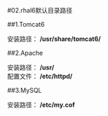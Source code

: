 #02.rhal6默认目录路径

##1.Tomcat6

  安装路径： **/usr/share/tomcat6/** 
  
##2.Apache

  安装路径： **/usr/** <br>
  配置文件： **/etc/httpd/**

##3.MySQL
  
  安装路径： **/etc/my.cof**
  
